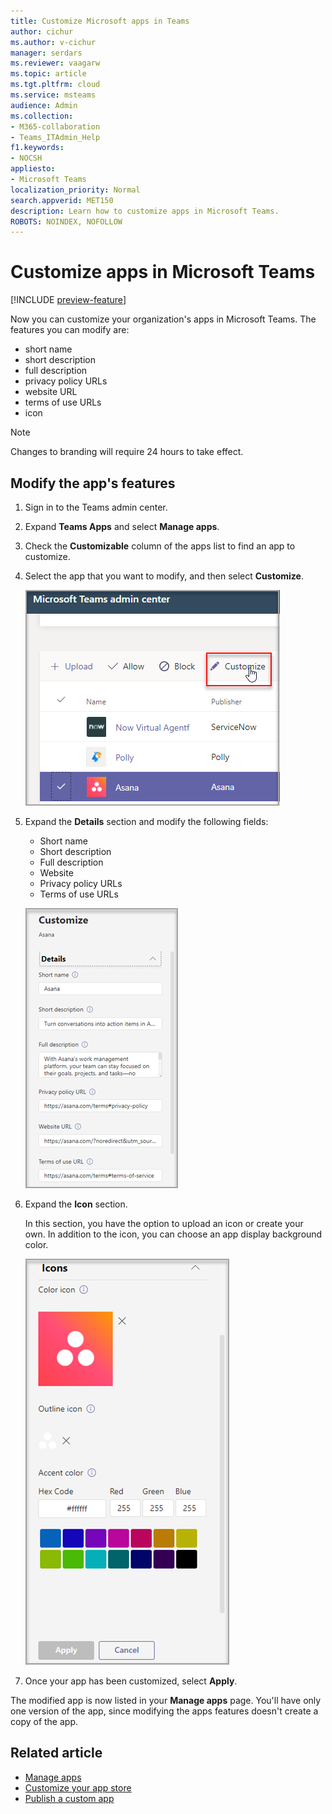 ```yaml
---
title: Customize Microsoft apps in Teams
author: cichur
ms.author: v-cichur
manager: serdars
ms.reviewer: vaagarw
ms.topic: article
ms.tgt.pltfrm: cloud
ms.service: msteams
audience: Admin
ms.collection: 
- M365-collaboration
- Teams_ITAdmin_Help
f1.keywords:
- NOCSH
appliesto: 
- Microsoft Teams
localization_priority: Normal
search.appverid: MET150
description: Learn how to customize apps in Microsoft Teams. 
ROBOTS: NOINDEX, NOFOLLOW
---
```


# Customize apps in Microsoft Teams

[!INCLUDE [preview-feature](includes/preview-feature.md)]

Now you can customize your organization's apps in Microsoft Teams. The features you can modify are:

- short name
- short description
- full description
- privacy policy URLs
- website URL
- terms of use URLs
- icon

> [!Note]
> Changes to branding will require 24 hours to take effect.

## Modify the app's features

1. Sign in to the Teams admin center.
2. Expand **Teams Apps** and select **Manage apps**.
3. Check the **Customizable** column of the apps list to find an app to customize.
4. Select the app that you want to modify, and then select **Customize**.

   ![The customize selection](media/select-customize.png)

5. Expand the **Details** section and modify the following fields:

    - Short name
    - Short description
    - Full description
    - Website
    - Privacy policy URLs
    - Terms of use URLs

   ![The customize selection](media/customize-apps-fields.png)

5. Expand the **Icon** section.

   In this section, you have the option to upload an icon or create your own. In addition to the icon, you can choose an app display background color.

    ![Customize the icon panel](media/customize-icon-color.png)

6. Once your app has been customized, select **Apply**.

The modified app is now listed in your **Manage apps** page. You'll have only one version of the app, since modifying the apps features doesn't create a copy of the app.

## Related article

- [Manage apps](manage-apps.md)
- [Customize your app store](customize-your-app-store.md)
- [Publish a custom app](submit-approve-custom-apps.md)
